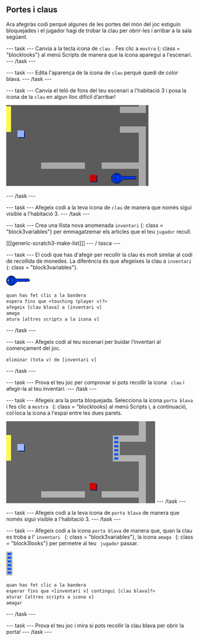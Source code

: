 ## Portes i claus

Ara afegiràs codi perquè algunes de les portes del món del joc estiguin bloquejades i el jugador hagi de trobar la clau per obrir-les i arribar a la sala següent.

\--- task \--- Canvia a la tecla icona de `clau `. Fes clic a `mostra` {: class = "blocklooks"} al menú Scripts de manera que la icona aparegui a l'escenari. \--- /task \---

\--- task \--- Edita l'aparença de la icona de `clau` perquè quedi de color blava. \--- /task \---

\--- task \--- Canvia el teló de fons del teu escenari a l'habitació 3 i posa la icona de la `clau` en algun lloc difícil d’arribar!

![captura de pantalla](images/world-key.png)

\--- /task \---

\--- task \--- Afegeix codi a la teva icona de `clau` de manera que només sigui visible a l'habitació 3. \--- /task \---

\--- task \--- Crea una llista nova anomenada ` inventari ` {: class = "block3variables"} per emmagatzemar els articles que el teu `jugador` recull.

[[[generic-scratch3-make-list]]] \--- / tasca \---

\--- task \--- El codi que has d'afegir per recollir la clau és molt similar al codi de recollida de monedes. La diferència és que afegeixes la clau a ` inventari ` {: class = "block3variables"}.

![clau](images/key.png)

```blocks3
quan has fet clic a la bandera
espera fins que <touching (player v)?>
afegeix [clau blava] a [inventari v]
amaga
atura [altres scripts a la icona v]
```

\--- /task \---

\--- task \--- Afegeix codi al teu escenari per buidar l’inventari al començament del joc.

```blocks3
eliminar (tota v) de [inventari v]
```

\--- /task \---

\--- task \--- Prova el teu joc per comprovar si pots recollir la icona ` clau` i afegir-la al teu inventari. \--- /task \---

\--- task \--- Afegeix ara la porta bloquejada. Selecciona la icona ` porta blava ` i fes clic a `mostra ` {: class = "blocklooks} al menú Scripts i, a continuació, col·loca la icona a l'espai entre les dues parets.

![captura de pantalla](images/world-door.png) \--- /task \---

\--- task \--- Afegeix codi a la teva icona de `porta blava` de manera que només sigui visible a l'habitació 3. \--- /task \---

\--- task \--- Afegeix codi a la icona ` porta blava ` de manera que, quan la clau es troba a l' `inventari ` {: class = "block3variables"}, la icona `amaga ` {: class = "block3looks"} per permetre al teu ` jugador` passar.

![porta](images/door.png)

```blocks3
quan has fet clic a la bandera
esperar fins que <[inventari v] contingui [clau blava]?>
aturar [altres scripts a icona v]
amagar
```

\--- /task \---

\--- task \--- Prova el teu joc i mira si pots recollir la clau blava per obrir la porta! \--- /task \---